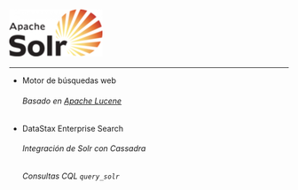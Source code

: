 ### ![Solr](resources/logo_solr.png)<!-- .element: style="border:0px; box-shadow: 0 0 0 rgba(0, 0, 0, 0); vertical-align: middle;" -->
-------------
- Motor de búsquedas web
    ###### Basado en [Apache Lucene](http://lucene.apache.org/)
- DataStax Enterprise Search<!-- .element: class="fragment" data-fragment-index="2" -->
    ###### Integración de Solr con Cassadra<!-- .element: class="fragment" data-fragment-index="3" -->
    ###### Consultas CQL<!-- .element: class="fragment" data-fragment-index="4" --> `query_solr` <!-- .element: class="fragment" data-fragment-index="4" -->
